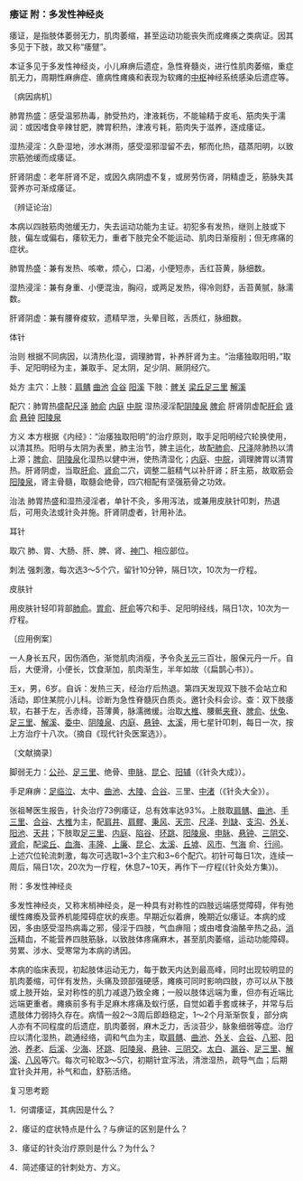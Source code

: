 ### 痿证 附：多发性神经炎

痿证，是指肢体萎弱无力，肌肉萎缩，甚至运动功能丧失而成瘫痪之类病证。因其多见于下肢，故又称“痿躄”。

本证多见于多发性神经炎，小儿麻痹后遗症，急性脊髓炎，进行性肌肉萎缩，重症肌无力，周期性麻痹症、癔病性瘫痪和表现为软瘫的[中枢](https://www.gmzyjc.com/read/zjs/zjs3.2.2-0.0.1.3.7.md)神经系统感染后遗症等。

〔病因病机〕

肺胃热盛：感受温邪热毒，肺受热灼，津液耗伤，不能输精于皮毛、筋肉失于濡润：或因嗜食辛辣甘肥，脾胃积热，津液亏耗，筋肉失于滋养，逐成痿证。

湿热浸淫：久卧湿地，涉水淋雨，感受湿邪湿留不去，郁而化热，蕴蒸阳明，以致宗筋弛缓而成痿证。

肝肾阴虚：老年肝肾不足，或因久病阴虚不复，或房劳伤肾，阴精虚乏，筋脉失其营养亦可渐成痿证。

〔辨证论治〕

本病以四肢筋肉弛缓无力，失去运动功能为主证。初犯多有发热，继则上肢或下肢，偏左或偏右，痿软无力，重者下肢完全不能运动、肌肉日渐瘦削；但无疼痛的症状。

肺胃热盛：兼有发热、咳嗽，烦心，口渴，小便短赤，舌红苔黄，脉细数。

湿热浸淫：兼有身重、小便混浊，胸闷，或两足发热，得冷则舒，舌苔黄腻，脉濡数。

肝肾阴虚：兼有腰脊痠软，遗精早泄，头晕目眩，舌质红，脉细数。

体针

治则  根据不同病因，以清热化湿，调理肺胃，补养肝肾为主。“治痿独取阳明，”取手、足阳明经为主，兼取手、足太阴，足少阴、厥阴经穴。

处方  主穴：上肢：[肩髃](https://www.gmzyjc.com/read/zjs/zjs3.1.1-3-0.1.2.3.15.md)  [曲池](https://www.gmzyjc.com/read/zjs/zjs3.1.1-3-0.1.2.3.11.md)  [合谷](https://www.gmzyjc.com/read/zjs/zjs3.1.1-3-0.1.2.3.4.md)  [阳溪](https://www.gmzyjc.com/read/zjs/zjs3.1.1-3-0.1.2.3.5.md)  下肢：[髀关](https://www.gmzyjc.com/read/zjs/zjs3.1.1-3-0.1.3.3.31.md)  [梁丘](https://www.gmzyjc.com/read/zjs/zjs3.1.1-3-0.1.3.3.34.md)[足三里](https://www.gmzyjc.com/read/zjs/zjs3.1.1-3-0.1.3.3.36.md)  [解溪](https://www.gmzyjc.com/read/zjs/zjs3.1.1-3-0.1.3.3.41.md)

配穴：肺胃热盛配[尺泽](https://www.gmzyjc.com/read/zjs/zjs3.1.1-3-0.1.1.3.5.md)  [肺俞](https://www.gmzyjc.com/read/zjs/zjs3.1.7-8-0.0.1.3.13.md)  [内庭](https://www.gmzyjc.com/read/zjs/zjs3.1.1-3-0.1.3.3.44.md)  [中脘](https://www.gmzyjc.com/read/zjs/zjs3.2.1-0.1.1.3.11.md)  湿热浸淫配[阴陵泉](https://www.gmzyjc.com/read/zjs/zjs3.1.4-6-0.0.1.3.9.md)  [脾俞](https://www.gmzyjc.com/read/zjs/zjs3.1.7-8-0.0.1.3.20.md)  肝肾阴虚配[肝俞](https://www.gmzyjc.com/read/zjs/zjs3.1.7-8-0.0.1.3.18.md)  [肾俞](https://www.gmzyjc.com/read/zjs/zjs3.1.7-8-0.0.1.3.23.md)  [悬钟](https://www.gmzyjc.com/read/zjs/zjs3.1.9-12-0.0.3.3.39.md)  [阳陵泉](https://www.gmzyjc.com/read/zjs/zjs3.1.9-12-0.0.3.3.34.md)

方义  本方根据《内经》：“治痿独取阳明”的治疗原则，取手足阳明经穴轮换使用，以清其热。阳明与太阴为表里，肺主治节，脾主运化，故配[肺俞](https://www.gmzyjc.com/read/zjs/zjs3.1.7-8-0.0.1.3.13.md)、[尺泽](https://www.gmzyjc.com/read/zjs/zjs3.1.1-3-0.1.1.3.5.md)除肺热以清上源；[脾俞](https://www.gmzyjc.com/read/zjs/zjs3.1.7-8-0.0.1.3.20.md)、[阴陵泉](https://www.gmzyjc.com/read/zjs/zjs3.1.4-6-0.0.1.3.9.md)化湿热以健中洲，使热清湿化；[内庭](https://www.gmzyjc.com/read/zjs/zjs3.1.1-3-0.1.3.3.44.md)、[中脘](https://www.gmzyjc.com/read/zjs/zjs3.2.1-0.1.1.3.11.md)，调理脾胃以清胃热。肝肾阴虚，当取[肝俞](https://www.gmzyjc.com/read/zjs/zjs3.1.7-8-0.0.1.3.18.md)、[肾俞](https://www.gmzyjc.com/read/zjs/zjs3.1.7-8-0.0.1.3.23.md)二穴，调整二脏精气以补肝肾；肝主筋，故取筋会[阳陵泉](https://www.gmzyjc.com/read/zjs/zjs3.1.9-12-0.0.3.3.34.md)，肾主骨髓，取髓会绝骨，四穴相配有坚强筋骨之功效。

治法  肺胃热盛和湿热浸淫者，单针不灸，多用泻法，或兼用皮肤针叩刺，热退后，可用灸法或针灸并施。肝肾阴虚者，针用补法。

耳针

取穴  肺、胃、大肠、肝、脾、肾、[神门](https://www.gmzyjc.com/read/zjs/zjs3.1.4-6-0.0.2.3.7.md)、相应部位。

刺法  强刺激，每次选3～5个穴，留针10分钟，隔日1次，10次为一疗程。

皮肤针

用皮肤针轻叩背部[肺俞](https://www.gmzyjc.com/read/zjs/zjs3.1.7-8-0.0.1.3.13.md)。[胃俞](https://www.gmzyjc.com/read/zjs/zjs3.1.7-8-0.0.1.3.21.md)、[肝俞](https://www.gmzyjc.com/read/zjs/zjs3.1.7-8-0.0.1.3.18.md)等穴和手、足阳明经线，隔日1次，10次为一疗程。

〔应用例案〕

一人身长五尺，因伤酒色，渐觉肌肉消瘦，予令灸[关元](https://www.gmzyjc.com/read/zjs/zjs3.2.1-0.1.1.3.4.md)三百壮，服保元丹一斤。自后，大便滑，小便长，饮食渐加，肌肉渐生，半年如故（《扁鹊心书》）。

王x，男，6岁。自诉：发热三天，经治疗后热退。第四天发现双下肢不会站立和活动，即住某院小儿科。诊断为急性脊髓灰白质炎。邀针灸科会诊。查：双下肢痿软，右甚于左，舌赤绛，苔薄黄，脉濡微缓。治取[大椎](https://www.gmzyjc.com/read/zjs/zjs3.2.2-0.0.1.3.14.md)、腰骶[夹脊](https://www.gmzyjc.com/read/zjs/zjs3.4-0.1.2.4.0.md)、[脾俞](https://www.gmzyjc.com/read/zjs/zjs3.1.7-8-0.0.1.3.20.md)、[伏兔](https://www.gmzyjc.com/read/zjs/zjs3.1.1-3-0.1.3.3.32.md)、[足三里](https://www.gmzyjc.com/read/zjs/zjs3.1.1-3-0.1.3.3.36.md)、[解溪](https://www.gmzyjc.com/read/zjs/zjs3.1.1-3-0.1.3.3.41.md)、[委中](https://www.gmzyjc.com/read/zjs/zjs3.1.7-8-0.0.1.3.40.md)、[阴陵泉](https://www.gmzyjc.com/read/zjs/zjs3.1.4-6-0.0.1.3.9.md)、[内庭](https://www.gmzyjc.com/read/zjs/zjs3.1.1-3-0.1.3.3.44.md)、[悬钟](https://www.gmzyjc.com/read/zjs/zjs3.1.9-12-0.0.3.3.39.md)、[太溪](https://www.gmzyjc.com/read/zjs/zjs3.1.7-8-0.0.2.3.3.md)，用七星针叩刺，每日一次，按上方治疗十八次。（摘自《现代针灸医案选》）。

〔文献摘录〕

脚弱无力：[公孙](https://www.gmzyjc.com/read/zjs/zjs3.1.4-6-0.0.1.3.4.md)、[足三里](https://www.gmzyjc.com/read/zjs/zjs3.1.1-3-0.1.3.3.36.md)、绝骨、[申脉](https://www.gmzyjc.com/read/zjs/zjs3.1.7-8-0.0.1.3.62.md)、[昆仑](https://www.gmzyjc.com/read/zjs/zjs3.1.7-8-0.0.1.3.60.md)、[阳辅](https://www.gmzyjc.com/read/zjs/zjs3.1.9-12-0.0.3.3.38.md)（《针灸大成》）。

手足麻痹：[足临泣](https://www.gmzyjc.com/read/zjs/zjs3.1.9-12-0.0.3.3.41.md)、太中、[曲池](https://www.gmzyjc.com/read/zjs/zjs3.1.1-3-0.1.2.3.11.md)、[大陵](https://www.gmzyjc.com/read/zjs/zjs3.1.9-12-0.0.1.3.7.md)、[合谷](https://www.gmzyjc.com/read/zjs/zjs3.1.1-3-0.1.2.3.4.md)、三里、[中渚](https://www.gmzyjc.com/read/zjs/zjs3.1.9-12-0.0.2.3.3.md)（《针灸大全》）。

张祖琴医生报告，针灸治疗73例痿证，总有效率达93%。上肢取[肩髃](https://www.gmzyjc.com/read/zjs/zjs3.1.1-3-0.1.2.3.15.md)、[曲池](https://www.gmzyjc.com/read/zjs/zjs3.1.1-3-0.1.2.3.11.md)、[手三里](https://www.gmzyjc.com/read/zjs/zjs3.1.1-3-0.1.2.3.10.md)、[合谷](https://www.gmzyjc.com/read/zjs/zjs3.1.1-3-0.1.2.3.4.md)、[大椎](https://www.gmzyjc.com/read/zjs/zjs3.2.2-0.0.1.3.14.md)为主，配[肩井](https://www.gmzyjc.com/read/zjs/zjs3.1.9-12-0.0.3.3.21.md)、[肩髎](https://www.gmzyjc.com/read/zjs/zjs3.1.9-12-0.0.2.3.14.md)、[秉风](https://www.gmzyjc.com/read/zjs/zjs3.1.4-6-0.0.3.3.12.md)、[天宗](https://www.gmzyjc.com/read/zjs/zjs3.1.4-6-0.0.3.3.11.md)、[尺泽](https://www.gmzyjc.com/read/zjs/zjs3.1.1-3-0.1.1.3.5.md)、[列缺](https://www.gmzyjc.com/read/zjs/zjs3.1.1-3-0.1.1.3.7.md)、[支沟](https://www.gmzyjc.com/read/zjs/zjs3.1.9-12-0.0.2.3.6.md)、[外关](https://www.gmzyjc.com/read/zjs/zjs3.1.9-12-0.0.2.3.5.md)、[阳池](https://www.gmzyjc.com/read/zjs/zjs3.1.9-12-0.0.2.3.4.md)、[天井](https://www.gmzyjc.com/read/zjs/zjs3.1.9-12-0.0.2.3.10.md)；下肢取[足三里](https://www.gmzyjc.com/read/zjs/zjs3.1.1-3-0.1.3.3.36.md)、[内庭](https://www.gmzyjc.com/read/zjs/zjs3.1.1-3-0.1.3.3.44.md)、[陷谷](https://www.gmzyjc.com/read/zjs/zjs3.1.1-3-0.1.3.3.43.md)、[环跳](https://www.gmzyjc.com/read/zjs/zjs3.1.9-12-0.0.3.3.30.md)、[阳陵泉](https://www.gmzyjc.com/read/zjs/zjs3.1.9-12-0.0.3.3.34.md)、[申脉](https://www.gmzyjc.com/read/zjs/zjs3.1.7-8-0.0.1.3.62.md)、[悬钟](https://www.gmzyjc.com/read/zjs/zjs3.1.9-12-0.0.3.3.39.md)、[三阴交](https://www.gmzyjc.com/read/zjs/zjs3.1.4-6-0.0.1.3.6.md)、[肾俞](https://www.gmzyjc.com/read/zjs/zjs3.1.7-8-0.0.1.3.23.md)，配[梁丘](https://www.gmzyjc.com/read/zjs/zjs3.1.1-3-0.1.3.3.34.md)、[血海](https://www.gmzyjc.com/read/zjs/zjs3.1.4-6-0.0.1.3.10.md)、[丰隆](https://www.gmzyjc.com/read/zjs/zjs3.1.1-3-0.1.3.3.40.md)、[上廉](https://www.gmzyjc.com/read/zjs/zjs3.1.1-3-0.1.2.3.9.md)、[昆仑](https://www.gmzyjc.com/read/zjs/zjs3.1.7-8-0.0.1.3.60.md)、[太溪](https://www.gmzyjc.com/read/zjs/zjs3.1.7-8-0.0.2.3.3.md)、[丘墟](https://www.gmzyjc.com/read/zjs/zjs3.1.9-12-0.0.3.3.40.md)、[风市](https://www.gmzyjc.com/read/zjs/zjs3.1.9-12-0.0.3.3.31.md)、[气海](https://www.gmzyjc.com/read/zjs/zjs3.2.1-0.1.1.3.6.md)
俞、[行间](https://www.gmzyjc.com/read/zjs/zjs3.1.9-12-0.0.4.3.2.md)。上述穴位轮流刺激，每次可选取1~3个主穴和3~6个配穴。初针可每日1次，连续一周后，隔日1次，20次为一疗程，休息7~10天，再作下一疗程(《针灸处方集》)。

附：多发性神经炎

多发性神经炎，又称末梢神经炎，是一种具有对称性的四肢远端感觉障碍，伴有弛缓性瘫瘓及营养机能障碍症状的疾患。早期近似着痹，晚期近似痿证。本病的成因，多由感受湿热病毒之邪，侵淫于四肢，气血痹阻；或由嗜食油酪辛热之品，[消泺](https://www.gmzyjc.com/read/zjs/zjs3.1.9-12-0.0.2.3.12.md)精血，不能营养四肢筋脉，以致肢体疼痛麻木，甚至肌肉萎缩，运动功能障碍。劳累、涉水、受寒常为本病的诱因。

本病的临床表现，初起肢体运动无力，每于数天内达到最高峰，同时出现较明显的肌肉萎缩，可伴有发热，头痛及颈部强硬感，瘫痪可同时影响四肢，亦可以从下肢或上肢开始，呈对称性的肌力减退乃致全瘫；一般以肢体远端为重，但亦有近端比远端更重者。瘫痪前多有手足麻木疼痛及蚁行感，自觉如着手套或袜子，并常与后遗肢体力弱持久存在。病情一般2～3周后即趋稳定，1～2个月渐渐恢复，部分病人亦有不同程度的后遗症，肌肉萎弱，麻木乏力，舌淡苔少，脉象细弱等症。治疗应以清化湿热，疏通经络，调和气血为主，取[肩髃](https://www.gmzyjc.com/read/zjs/zjs3.1.1-3-0.1.2.3.15.md)、[曲池](https://www.gmzyjc.com/read/zjs/zjs3.1.1-3-0.1.2.3.11.md)、[外关](https://www.gmzyjc.com/read/zjs/zjs3.1.9-12-0.0.2.3.5.md)、[合谷](https://www.gmzyjc.com/read/zjs/zjs3.1.1-3-0.1.2.3.4.md)、[八邪](https://www.gmzyjc.com/read/zjs/zjs3.4-0.1.4.3.0.md)、[阳池](https://www.gmzyjc.com/read/zjs/zjs3.1.9-12-0.0.2.3.4.md)、[养老](https://www.gmzyjc.com/read/zjs/zjs3.1.4-6-0.0.3.3.6.md)、[后溪](https://www.gmzyjc.com/read/zjs/zjs3.1.4-6-0.0.3.3.3.md)、[少海](https://www.gmzyjc.com/read/zjs/zjs3.1.4-6-0.0.2.3.3.md)、[环跳](https://www.gmzyjc.com/read/zjs/zjs3.1.9-12-0.0.3.3.30.md)、[阳陵泉](https://www.gmzyjc.com/read/zjs/zjs3.1.9-12-0.0.3.3.34.md)、[悬钟](https://www.gmzyjc.com/read/zjs/zjs3.1.9-12-0.0.3.3.39.md)、[三阴交](https://www.gmzyjc.com/read/zjs/zjs3.1.4-6-0.0.1.3.6.md)。[太白](https://www.gmzyjc.com/read/zjs/zjs3.1.4-6-0.0.1.3.3.md)、[漏谷](https://www.gmzyjc.com/read/zjs/zjs3.1.4-6-0.0.1.3.7.md)、[足三里](https://www.gmzyjc.com/read/zjs/zjs3.1.1-3-0.1.3.3.36.md)、[解溪](https://www.gmzyjc.com/read/zjs/zjs3.1.1-3-0.1.3.3.41.md)、[八风](https://www.gmzyjc.com/read/zjs/zjs3.4-0.1.4.12.0.md)等穴。每次可轮取3～5穴，初期针宜泻法，清泄湿热，疏导气血；后期宜针灸并用，补气和血，舒筋活络。

复习思考题

1．何谓痿证，其病因是什么？

2．痿证的症状特点是什么？与痹证的区别是什么？

3．痿证的针灸治疗原则是什么？为什么？

4．简述痿证的针刺处方、方义。

 
